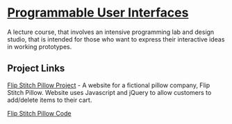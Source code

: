 # [Programmable User Interfaces](https://www.hcii.cmu.edu/courses/programming-usable-interfaces)

A lecture course, that involves an intensive programming lab and design studio, that is intended for those who want to express their interactive ideas in working prototypes.

## Project Links
  
[Flip Stitch Pillow Project](https://acdaly.github.io/pui-work/homework_5/index.html) - A website for a fictional pillow company, Flip Stitch Pillow. Website uses Javascript and jQuery to allow customers to add/delete items to their cart.

[Flip Stitch Pillow Code](homework_5/index.html)  
